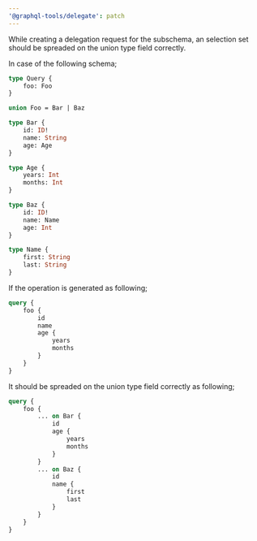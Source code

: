 ```yaml
---
'@graphql-tools/delegate': patch
---
```


While creating a delegation request for the subschema, an selection set should be spreaded on the union type field correctly.

In case of the following schema;

```graphql
type Query {
    foo: Foo
}

union Foo = Bar | Baz

type Bar {
    id: ID!
    name: String
    age: Age
}

type Age {
    years: Int
    months: Int
}

type Baz {
    id: ID!
    name: Name
    age: Int
}

type Name {
    first: String
    last: String
}
```

If the operation is generated as following;
```graphql
query {
    foo {
        id
        name
        age {
            years
            months
        }
    }
}
```

It should be spreaded on the union type field correctly as following;
```graphql
query {
    foo {
        ... on Bar {
            id
            age {
                years
                months
            }
        }
        ... on Baz {
            id
            name {
                first
                last
            }
        }
    }
}
```
